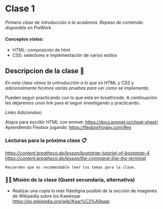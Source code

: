 # Clase 1

_Primera clase de introducción a la academia. Repaso de contenido disponible en PreWork._
#### Conceptos vistos:
- HTML: composición de html
- CSS: selectores e implementación de varios estilos
## Descripcion de la clase 🚀

_En esta clase vimos la untroducción a lo que es HTML y CSS y adicionalmente hicimos varias pruebas para ver como se implementa._

Pueden seguir practicando con lo que esta en breathcode.
A continuación les dejaremos unos link para el seguir investigando y practicando.

_Links Adicionales:_

Atajos para escribir HTML con emmet: https://docs.emmet.io/cheat-sheet/
Aprendiendo Flexbox jugando: https://flexboxfroggy.com/#es


### Lecturas para la próxima clase 📋

_https://content.breatheco.de/lesson/bootstrap-tutorial-of-bootstrap-4_
_https://content.breatheco.de/lesson/the-command-line-the-terminal_

```
Recuerden que es recomendable leer los temas para la clase.
```

<!-- ### Installation 🔧

#### Create a new repository on the command line
echo "# soloparaprobar" >> README.md
git init
git add README.md
git commit -m "first commit"
git branch -M main
git remote add origin https://github.com/freddyloboq/soloparaprobar.git
git push -u origin main

#### …or push an existing repository from the command line
git remote add origin https://github.com/freddyloboq/soloparaprobar.git
git branch -M main
git push -u origin main -->

 ### 👩‍🚀 Misión de la clase (Quest secundaria, alternativa)
 - Realizar una copia lo más fidedigna posible de la sección de imagenes de Wikipedia sobre los Kawésqar
https://es.wikipedia.org/wiki/Kaw%C3%A9sqar

